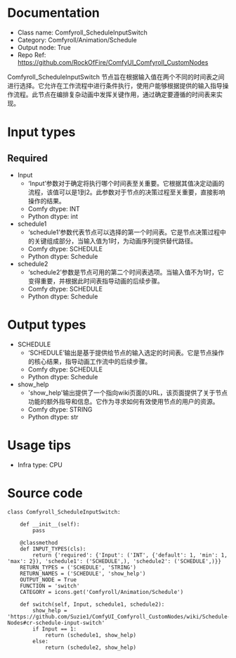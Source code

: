 # Documentation
- Class name: Comfyroll_ScheduleInputSwitch
- Category: Comfyroll/Animation/Schedule
- Output node: True
- Repo Ref: https://github.com/RockOfFire/ComfyUI_Comfyroll_CustomNodes

Comfyroll_ScheduleInputSwitch 节点旨在根据输入值在两个不同的时间表之间进行选择。它允许在工作流程中进行条件执行，使用户能够根据提供的输入指导操作流程。此节点在编排复杂动画中发挥关键作用，通过确定要遵循的时间表来实现。

# Input types
## Required
- Input
    - ‘Input’参数对于确定将执行哪个时间表至关重要。它根据其值决定动画的流程，该值可以是1到2。此参数对于节点的决策过程至关重要，直接影响操作的结果。
    - Comfy dtype: INT
    - Python dtype: int
- schedule1
    - ‘schedule1’参数代表节点可以选择的第一个时间表。它是节点决策过程中的关键组成部分，当输入值为1时，为动画序列提供替代路径。
    - Comfy dtype: SCHEDULE
    - Python dtype: Schedule
- schedule2
    - ‘schedule2’参数是节点可用的第二个时间表选项。当输入值不为1时，它变得重要，并根据此时间表指导动画的后续步骤。
    - Comfy dtype: SCHEDULE
    - Python dtype: Schedule

# Output types
- SCHEDULE
    - ‘SCHEDULE’输出是基于提供给节点的输入选定的时间表。它是节点操作的核心结果，指导动画工作流中的后续步骤。
    - Comfy dtype: SCHEDULE
    - Python dtype: Schedule
- show_help
    - 'show_help'输出提供了一个指向wiki页面的URL，该页面提供了关于节点功能的额外指导和信息。它作为寻求如何有效使用节点的用户的资源。
    - Comfy dtype: STRING
    - Python dtype: str

# Usage tips
- Infra type: CPU

# Source code
```
class Comfyroll_ScheduleInputSwitch:

    def __init__(self):
        pass

    @classmethod
    def INPUT_TYPES(cls):
        return {'required': {'Input': ('INT', {'default': 1, 'min': 1, 'max': 2}), 'schedule1': ('SCHEDULE',), 'schedule2': ('SCHEDULE',)}}
    RETURN_TYPES = ('SCHEDULE', 'STRING')
    RETURN_NAMES = ('SCHEDULE', 'show_help')
    OUTPUT_NODE = True
    FUNCTION = 'switch'
    CATEGORY = icons.get('Comfyroll/Animation/Schedule')

    def switch(self, Input, schedule1, schedule2):
        show_help = 'https://github.com/Suzie1/ComfyUI_Comfyroll_CustomNodes/wiki/Schedule-Nodes#cr-schedule-input-switch'
        if Input == 1:
            return (schedule1, show_help)
        else:
            return (schedule2, show_help)
```